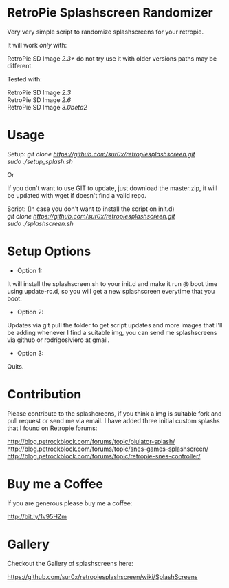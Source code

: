 RetroPie Splashscreen Randomizer
====================

Very very simple script to randomize splashscreens for your retropie.


It will work *only* with:

RetroPie SD Image *2.3+* do not try use it with older versions paths may be different.

Tested with:

RetroPie SD Image *2.3*  
RetroPie SD Image *2.6*  
RetroPie SD Image *3.0beta2*  

Usage
====================

Setup:
*git clone https://github.com/sur0x/retropiesplashscreen.git*  
*sudo ./setup_splash.sh*

Or

If you don't want to use GIT to update, just download the master.zip, it will be updated with wget if doesn't find a valid repo.


Script: (In case you don't want to install the script on init.d)  
*git clone https://github.com/sur0x/retropiesplashscreen.git*  
*sudo ./splashscreen.sh*

Setup Options
====================

* Option 1:

It will install the splashscreen.sh to your init.d and make it run @ boot time using update-rc.d, so you will get a new splashscreen everytime that you boot.

* Option 2:

Updates via git pull the folder to get script updates and more images that I'll be adding whenever I find a suitable img, you can send me splashscreens via github or rodrigosiviero at gmail.

* Option 3:

Quits.

Contribution
====================
Please contribute to the splashcreens, if you think a img is suitable fork and pull request or send me via email.
I have added three initial custom splashs that I found on Retropie forums:

http://blog.petrockblock.com/forums/topic/piulator-splash/  
http://blog.petrockblock.com/forums/topic/snes-games-splashscreen/  
http://blog.petrockblock.com/forums/topic/retropie-snes-controller/  

Buy me a Coffee
====================
If you are generous please buy me a coffee:

http://bit.ly/1v95HZm


Gallery
====================

Checkout the Gallery of splashscreens here:

https://github.com/sur0x/retropiesplashscreen/wiki/SplashScreens



